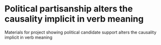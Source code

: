 # Political partisanship alters the causality implicit in verb meaning
Materials for project showing political candidate support alters the causality implicit in verb meaning 
